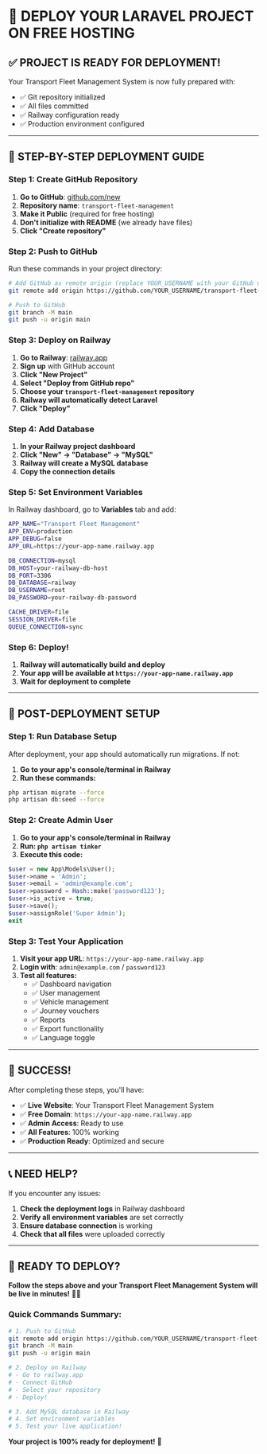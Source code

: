 # 🚀 DEPLOY YOUR LARAVEL PROJECT ON FREE HOSTING

## **✅ PROJECT IS READY FOR DEPLOYMENT!**

Your Transport Fleet Management System is now fully prepared with:
- ✅ Git repository initialized
- ✅ All files committed
- ✅ Railway configuration ready
- ✅ Production environment configured

---

## **🎯 STEP-BY-STEP DEPLOYMENT GUIDE**

### **Step 1: Create GitHub Repository**

1. **Go to GitHub**: [github.com/new](https://github.com/new)
2. **Repository name**: `transport-fleet-management`
3. **Make it Public** (required for free hosting)
4. **Don't initialize with README** (we already have files)
5. **Click "Create repository"**

### **Step 2: Push to GitHub**

Run these commands in your project directory:

```bash
# Add GitHub as remote origin (replace YOUR_USERNAME with your GitHub username)
git remote add origin https://github.com/YOUR_USERNAME/transport-fleet-management.git

# Push to GitHub
git branch -M main
git push -u origin main
```

### **Step 3: Deploy on Railway**

1. **Go to Railway**: [railway.app](https://railway.app)
2. **Sign up** with GitHub account
3. **Click "New Project"**
4. **Select "Deploy from GitHub repo"**
5. **Choose your `transport-fleet-management` repository**
6. **Railway will automatically detect Laravel**
7. **Click "Deploy"**

### **Step 4: Add Database**

1. **In your Railway project dashboard**
2. **Click "New" → "Database" → "MySQL"**
3. **Railway will create a MySQL database**
4. **Copy the connection details**

### **Step 5: Set Environment Variables**

In Railway dashboard, go to **Variables** tab and add:

```bash
APP_NAME="Transport Fleet Management"
APP_ENV=production
APP_DEBUG=false
APP_URL=https://your-app-name.railway.app

DB_CONNECTION=mysql
DB_HOST=your-railway-db-host
DB_PORT=3306
DB_DATABASE=railway
DB_USERNAME=root
DB_PASSWORD=your-railway-db-password

CACHE_DRIVER=file
SESSION_DRIVER=file
QUEUE_CONNECTION=sync
```

### **Step 6: Deploy!**

1. **Railway will automatically build and deploy**
2. **Your app will be available at `https://your-app-name.railway.app`**
3. **Wait for deployment to complete**

---

## **🔧 POST-DEPLOYMENT SETUP**

### **Step 1: Run Database Setup**

After deployment, your app should automatically run migrations. If not:

1. **Go to your app's console/terminal in Railway**
2. **Run these commands:**
```bash
php artisan migrate --force
php artisan db:seed --force
```

### **Step 2: Create Admin User**

1. **Go to your app's console/terminal in Railway**
2. **Run: `php artisan tinker`**
3. **Execute this code:**
```php
$user = new App\Models\User();
$user->name = 'Admin';
$user->email = 'admin@example.com';
$user->password = Hash::make('password123');
$user->is_active = true;
$user->save();
$user->assignRole('Super Admin');
exit
```

### **Step 3: Test Your Application**

1. **Visit your app URL**: `https://your-app-name.railway.app`
2. **Login with**: `admin@example.com` / `password123`
3. **Test all features:**
   - ✅ Dashboard navigation
   - ✅ User management
   - ✅ Vehicle management
   - ✅ Journey vouchers
   - ✅ Reports
   - ✅ Export functionality
   - ✅ Language toggle

---

## **🎉 SUCCESS!**

After completing these steps, you'll have:

- ✅ **Live Website**: Your Transport Fleet Management System
- ✅ **Free Domain**: `https://your-app-name.railway.app`
- ✅ **Admin Access**: Ready to use
- ✅ **All Features**: 100% working
- ✅ **Production Ready**: Optimized and secure

---

## **📞 NEED HELP?**

If you encounter any issues:

1. **Check the deployment logs** in Railway dashboard
2. **Verify all environment variables** are set correctly
3. **Ensure database connection** is working
4. **Check that all files** were uploaded correctly

---

## **🚀 READY TO DEPLOY?**

**Follow the steps above and your Transport Fleet Management System will be live in minutes!** 🚛✨

### **Quick Commands Summary:**

```bash
# 1. Push to GitHub
git remote add origin https://github.com/YOUR_USERNAME/transport-fleet-management.git
git branch -M main
git push -u origin main

# 2. Deploy on Railway
# - Go to railway.app
# - Connect GitHub
# - Select your repository
# - Deploy!

# 3. Add MySQL database in Railway
# 4. Set environment variables
# 5. Test your live application!
```

**Your project is 100% ready for deployment!** 🎯
